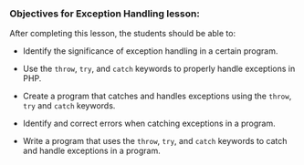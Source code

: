### Objectives for Exception Handling lesson:

After completing this lesson, the students should be able to:

 - Identify the significance of exception handling in a certain program.

 - Use the `throw`, `try`, and `catch` keywords to properly handle exceptions in PHP.

 - Create a program that catches and handles exceptions using the `throw`, `try` and `catch` keywords.

 - Identify and correct errors when catching exceptions in a program.

 - Write a program that uses the `throw`, `try`, and `catch` keywords to catch and handle exceptions in a program.
 